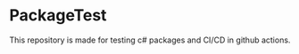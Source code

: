 # PackageTest

<!-- ![.NET Core](https://github.com/Star-Academy/PackageTest/workflows/build/badge.svg)
[![codecov](https://codecov.io/gh/Star-Academy/PackageTest/branch/master/graph/badge.svg)](https://codecov.io/gh/Star-Academy/PackageTest)
[![publish](https://github.com/Star-Academy/PackageTest/workflows/publish/badge.svg)](https://www.nuget.org/packages/StarAcademy.SampleLibrary/) -->

This repository is made for testing c# packages and CI/CD in github actions.
